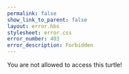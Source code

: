 ```yaml
---
permalink: false
show_link_to_parent: false
layout: error.hbs
stylesheet: error.css
error_number: 403
error_description: Forbidden
---
```


You are not allowed to access this turtle!
